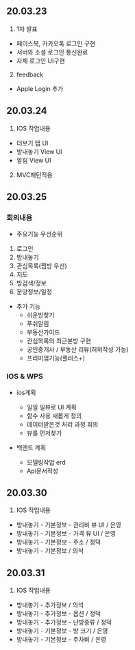 ## 20.03.23

1. 1차 발표
* 페이스북, 카카오톡 로그인 구현
* 서버와 소셜 로그인 통신완료
* 자체 로그인 UI구현

2. feedback
* Apple Login 추가


## 20.03.24

1.  IOS 작업내용
* 더보기 탭 UI
* 방내놓기 View UI
* 알림 View UI

2.  MVC패턴적용


## 20.03.25

### 회의내용 

* 주요기능 우선순위
1. 로그인
2. 방내놓기
3. 관심목록(찜방 우선)
4. 지도
5. 방검색/정보
6. 분양정보/일정

* 추가 기능
  * 쉬운방찾기
  * 푸쉬알림
  * 부동산가이드
  * 관심목록의 최근본방 구현
  * 공인중개사 / 부동산 리뷰(허위작성 가능)
  * 프리미엄기능(플러스+)


### IOS & WPS

- ios계획
  - 일일 일뷰로 UI 계획
  - 함수 사용 새롭게 정의
  - 데이터받은것 처리 과정 회의
  - 뷰를 먼저찾기

- 백앤드 계획
  - 모델링작업 erd
  - Api문서작성

## 20.03.30

1.  IOS 작업내용
* 방내놓기 - 기본정보 - 관리비 뷰 UI / 은영
* 방내놓기 - 기본정보 - 가격 뷰 UI / 은영
* 방내놓기 - 기본정보 - 주소 / 정덕
* 방내놓기 - 기본정보 / 의석

## 20.03.31

1.  IOS 작업내용
* 방내놓기 - 추가정보 / 의석
* 방내놓기 - 추가정보 - 옵션 / 정덕
* 방내놓기 - 추가정보 - 난방종류 / 정덕
* 방내놓기 - 기본정보 - 방 크기 / 은영
* 방내놓기 - 기본정보 - 주차비 / 은영


